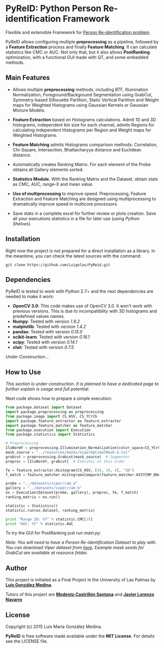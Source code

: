 PyReID: Python Person Re-identification Framework
=====================================================
Flexible and extensible Framework for [Person Re-identification problem](http://www.sciencedirect.com/science/article/pii/S0262885614000262).

PyReID allows configuring multiple **preprocessing** as a pipeline, followed by a **Feature Extraction** process and finally **Feature Matching**. It can calculate statistics like CMC or AUC. Not only that, but it also allows **PostRanking** optimization, with a functional GUI made with QT, and some embedded methods.

Main Features
-------------
  - Allows multiple **preprocessing** methods, including BTF, Illumination Normalization, Foreground/Background Segmentation using GrabCut, Symmetry-based Silhouette Partition, Static Vertical Partition and Weight maps for Weighted Histograms using Gaussian Kernels or Gaussian Mixture Models.
  
  - **Feature Extraction** based on Histograms calculations. Admit 1D and 3D histograms, independent bin size for each channel, admits Regions for calculating independent Histograms per Region and Weight maps for Weighted Histograms.
  
  - **Feature Matching** admits Histograms comparison methods: Correlation, Chi-Square, Intersection, Bhattacharyya distance and Euclidean distance.
  
  - Automatically creates Ranking Matrix. For each element of the Probe obtains all Gallery elements sorted.
  
  - **Statistics Module**. With the Ranking Matrix and the Dataset, obtain stats as CMC, AUC, range-X and mean value.
  
  - **Use of multiprocessing** to improve speed. Preprocessing, Feature Extraction and Feature Matching are designed using multiprocessing to dramatically improve speed in multicore processors.
  
  - Save stats in a complete excel for further review or plots creation. Save all your executions statistics in a file for later use (using *Python Shelves*).
  
Installation
------------
Right now the project is not prepared for a direct installation as a library. In the meantime, you can check the latest sources with the command:


    git clone https://github.com/Luigolas/PyReid.git

Dependencies
------------
PyReID is tested to work with Python 2.7+ and the next dependencies are needed to make it work:

  - **OpenCV 3.0**: This code makes use of OpenCV 3.0. It won't work with previous versions. This is due to incompatibility with 3D histograms and predefined values names.
  - **Numpy**: Tested with version *1.9.2*
  - **matplotlib**: Tested with version *1.4.2*
  - **pandas**: Tested with version *0.15.0*
  - **scikit-learn**: Tested with version *0.16.1*
  - **scipy**: Tested with version *0.14.1*
  - **xlwt**: Tested with version *0.7.5*

*Under Construction*...

How to Use
----------
*This section is under construction. It is planned to have a dedicated page to further explain is usage and full potential.* 

Next code shows how to prepare a simple execution:

```python
from package.dataset import Dataset
import package.preprocessing as preprocessing
from package.image import CS_HSV, CS_YCrCb
import package.feature_extractor as feature_extractor
import package.feature_matcher as feature_matcher
from package.execution import Execution
from package.statistics import Statistics

# Preprocessing
IluNormY = preprocessing.Illumination_Normalization(color_space=CS_YCrCb)
mask_source = "../resources/masks/ViperOptimalMask-4.txt"
grabcut = preprocessing.Grabcut(mask_source)  # Segmenter
preproc = [IluNormY, grabcut]  # Executes on this order

fe = feature_extractor.Histogram(CS_HSV, [16, 16, 4], "1D")
f_match = feature_matcher.HistogramsCompare(feature_matcher.HISTCMP_BHATTACHARYYA)

probe = "../datasets/viper/cam_a"
gallery = "../datasets/viper/cam_b"
ex = Execution(Dataset(probe, gallery), preproc, fe, f_match)
ranking_matrix = ex.run()

statistic = Statistics()
statistic.run(ex.dataset, ranking_matrix)

print "Range 20: %f" % statistic.CMC[19]
print "AUC: %f" % statistic.AUC
```

To try the GUI for PostRanking just run *main.py*.

*Note: You will need to have a Person Re-identification Dataset to play with. You can download Viper dataset from [here](https://vision.soe.ucsc.edu/node/178). Example mask seeds for GrabCut are available at resource folder.*

Author
------
This project is initiated as a Final Project in the University of Las Palmas by [**Luis González Medina**](http://www.luigolas.com). 

Tutors of this project are [**Modesto Castrillón Santana**](https://scholar.google.es/citations?user=awve1bIAAAAJ) and [**Javier Lorenzo Navarro**](https://scholar.google.es/citations?user=Flnbxo8AAAAJ)

License
-------
Copyright (c) 2015 Luis María González Medina.

**PyReID** is free software made available under the **MIT License**. For details see the LICENSE file.
